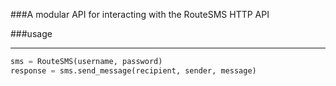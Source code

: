 ###A modular API for interacting with the RouteSMS HTTP API

###usage
________

```python
sms = RouteSMS(username, password)
response = sms.send_message(recipient, sender, message)
```
